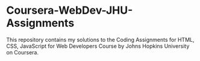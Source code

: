 # Coursera-WebDev-JHU-Assignments
This repository contains my solutions to the Coding Assignments for HTML, CSS, JavaScript for Web Developers Course by Johns Hopkins University on Coursera.
